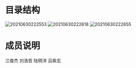 # 目录结构
![20210630222553](https://user-images.githubusercontent.com/71263209/123978299-55385400-d9f2-11eb-934c-1c5296e41e2b.png)
![20210630222618](https://user-images.githubusercontent.com/71263209/123978355-62edd980-d9f2-11eb-9d3a-04a4707f2523.png)
![20210630222655](https://user-images.githubusercontent.com/71263209/123978416-6bdeab00-d9f2-11eb-8d75-fdd9a561cd68.png)
# 成员说明  
江俊杰
刘浩哲
陆明洋
吕紫玄
